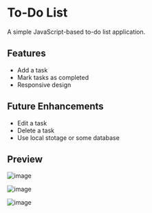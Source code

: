 # To-Do List

A simple JavaScript-based to-do list application.

## Features

- Add a task
- Mark tasks as completed
- Responsive design

## Future Enhancements
- Edit a task
- Delete a task
- Use local stotage or some database

## Preview
![image](https://github.com/user-attachments/assets/e34e09b5-6b8b-46c4-84a4-8961f2fbeef7)

![image](https://github.com/user-attachments/assets/07727ff7-9f33-4b48-8fd1-054e6de345f0)

![image](https://github.com/user-attachments/assets/d06372e5-c707-4bc9-b937-551ecc66fb7a)
